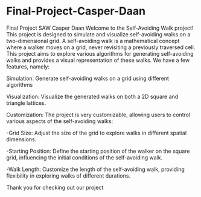 # Final-Project-Casper-Daan
Final Project SAW Casper Daan
Welcome to the Self-Avoiding Walk project! This project is designed to simulate and visualize self-avoiding walks on a two-dimensional grid. A self-avoiding walk is a mathematical concept where a walker moves on a grid, never revisiting a previously traversed cell. This project aims to explore various algorithms for generating self-avoiding walks and provides a visual representation of these walks. We have a few features, namely:

Simulation: Generate self-avoiding walks on a grid using different algorithms

Visualization: Visualize the generated walks on both a 2D square and triangle lattices.

Customization: The project is very customizable, allowing users to control various aspects of the self-avoiding walks:

-Grid Size: Adjust the size of the grid to explore walks in different spatial dimensions.

-Starting Position: Define the starting position of the walker on the square grid, influencing the initial conditions of the self-avoiding walk.

-Walk Length: Customize the length of the self-avoiding walk, providing flexibility in exploring walks of different durations.

Thank you for checking out our project